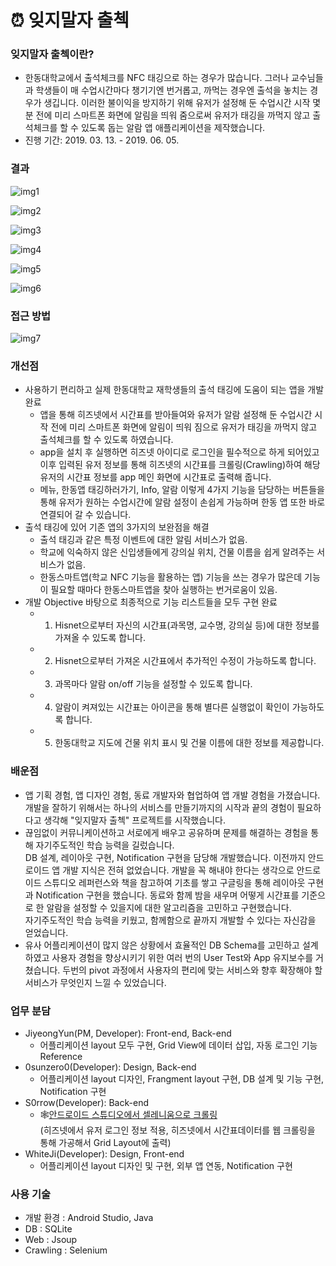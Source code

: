 # ⏰ 잊지말자 출첵
### 잊지말자 출첵이란?
- 한동대학교에서 출석체크를 NFC 태깅으로 하는 경우가 많습니다. 그러나 교수님들과 학생들이 매 수업시간마다 챙기기엔 번거롭고, 까먹는 경우엔 출석을 놓치는 경우가 생깁니다. 이러한 불이익을 방지하기 위해 유저가 설정해 둔 수업시간 시작 몇 분 전에 미리 스마트폰 화면에 알림을 띄워 줌으로써 유저가 태깅을 까먹지 않고 출석체크를 할 수 있도록 돕는 알람 앱 애플리케이션을 제작했습니다.
- 진행 기간: 2019. 03. 13. - 2019. 06. 05.


### 결과
![img1](https://github.com/0sunzero0/ATAlarm/blob/master/img/1.%20초기화면.png)

![img2](https://github.com/0sunzero0/ATAlarm/blob/master/img/2.%20메인화면%20%26%20메뉴%20.png)

![img3](https://github.com/0sunzero0/ATAlarm/blob/master/img/3.%20알람%20버튼%20%26%20세부설정.png)

![img4](https://github.com/0sunzero0/ATAlarm/blob/master/img/4.%20태깅%20버튼%20%26%20한동%20스마트%20앱%20캠퍼스%20연동.png)

![img5](https://github.com/0sunzero0/ATAlarm/blob/master/img/5.%20Info%20버튼%20%26%20한동%20캠퍼스%20맵.png)

![img6](https://github.com/0sunzero0/ATAlarm/blob/master/img/6.%20Notification%20잠금%20화면%20태깅%20알람.png)


### 접근 방법
![img7](https://github.com/0sunzero0/ATAlarm/blob/master/img/System%20Design.png)


### 개선점
- 사용하기 편리하고 실제 한동대학교 재학생들의 출석 태깅에 도움이 되는 앱을 개발 완료
  - 앱을 통해 히즈넷에서 시간표를 받아들여와 유저가 알람 설정해 둔 수업시간 시작 전에 미리 스마트폰 화면에 알림이 띄워 짐으로 유저가 태깅을 까먹지 않고 출석체크를 할 수 있도록 하였습니다.
  - app을 설치 후 실행하면 히즈넷 아이디로 로그인을 필수적으로 하게 되어있고 이후 입력된 유저 정보를 통해 히즈넷의 시간표를 크롤링(Crawling)하여 해당 유저의 시간표 정보를 app 메인 화면에 시간표로 출력해 줍니다.
  - 메뉴, 한동앱 태깅하러가기, Info, 알람 이렇게 4가지 기능을 담당하는 버튼들을 통해 유저가 원하는 수업시간에 알람 설정이 손쉽게 가능하며 한동 앱 또한 바로 연결되어 갈 수 있습니다.
- 출석 태깅에 있어 기존 앱의 3가지의 보완점을 해결
  - 출석 태깅과 같은 특정 이벤트에 대한 알림 서비스가 없음.
  - 학교에 익숙하지 않은 신입생들에게 강의실 위치, 건물 이름을 쉽게 알려주는 서비스가 없음.
  - 한동스마트앱(학교 NFC 기능을 활용하는 앱) 기능을 쓰는 경우가 많은데 기능이 필요할 때마다 한동스마트앱을 찾아 실행하는 번거로움이 있음.
- 개발 Objective 바탕으로 최종적으로 기능 리스트들을 모두 구현 완료
  - 1. Hisnet으로부터 자신의 시간표(과목명, 교수명, 강의실 등)에 대한 정보를 가져올 수 있도록 합니다.
  - 2. Hisnet으로부터 가져온 시간표에서 추가적인 수정이 가능하도록 합니다.
  - 3. 과목마다 알람 on/off 기능을 설정할 수 있도록 합니다.
  - 4. 알람이 켜져있는 시간표는 아이콘을 통해 별다른 실행없이 확인이 가능하도록 합니다.
  - 5. 한동대학교 지도에 건물 위치 표시 및 건물 이름에 대한 정보를 제공합니다.


### 배운점
- 앱 기획 경험, 앱 디자인 경험, 동료 개발자와 협업하여 앱 개발 경험을 가졌습니다.
<br>개발을 잘하기 위해서는 하나의 서비스를 만들기까지의 시작과 끝의 경험이 필요하다고 생각해 "잊지말자 출첵" 프로젝트를 시작했습니다.
- 끊임없이 커뮤니케이션하고 서로에게 배우고 공유하며 문제를 해결하는 경험을 통해 자기주도적인 학습 능력을 길렀습니다.
<br>DB 설계, 레이아웃 구현, Notification 구현을 담당해 개발했습니다. 이전까지 안드로이드 앱 개발 지식은 전혀 없었습니다. 개발을 꼭 해내야 한다는 생각으로 안드로이드 스튜디오 레퍼런스와 책을 참고하여 기초를 쌓고 구글링을 통해 레이아웃 구현과 Notification 구현을 했습니다. 동료와 함께 밤을 새우며 어떻게 시간표를 기준으로 한 알람을 설정할 수 있을지에 대한 알고리즘을 고민하고 구현했습니다.
<br>자기주도적인 학습 능력을 키웠고, 함께함으로 끝까지 개발할 수 있다는 자신감을 얻었습니다.
- 유사 어플리케이션이 많지 않은 상황에서 효율적인 DB Schema를 고민하고 설계하였고 사용자 경험을 향상시키기 위한 여러 번의 User Test와 App 유지보수를 거쳤습니다. 두번의 pivot 과정에서 사용자의 편리에 맞는 서비스와 향후 확장해야 할 서비스가 무엇인지 느낄 수 있었습니다.


### 업무 분담
- JiyeongYun(PM, Developer): Front-end, Back-end
  - 어플리케이션 layout 모두 구현, Grid View에 데이터 삽입, 자동 로그인 기능 Reference
- 0sunzero0(Developer): Design, Back-end
  - 어플리케이션 layout 디자인, Frangment layout 구현, DB 설계 및 기능 구현, Notification 구현
- S0rrow(Developer): Back-end
  - 🕸[안드로이드 스튜디오에서 셀레니움으로 크롤링](https://github.com/S0rrow/RE_Crawler)
 <br>(히즈넷에서 유저 로그인 정보 적용, 히즈넷에서 시간표데이터를 웹 크롤링을 통해 가공해서 Grid Layout에 출력)
- WhiteJi(Developer): Design, Front-end
  - 어플리케이션 layout 디자인 및 구현, 외부 앱 연동, Notification 구현

### 사용 기술
- 개발 환경 : Android Studio, Java
- DB : SQLite
- Web : Jsoup
- Crawling : Selenium
